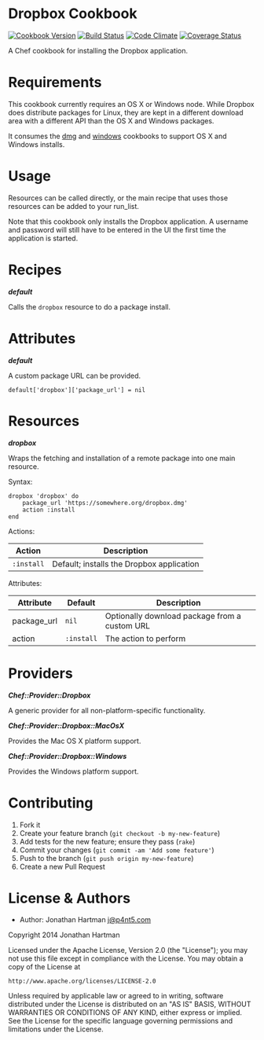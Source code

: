 Dropbox Cookbook
================
[![Cookbook Version](https://img.shields.io/cookbook/v/dropbox.svg)][cookbook]
[![Build Status](https://img.shields.io/travis/RoboticCheese/dropbox-chef.svg)][travis]
[![Code Climate](https://img.shields.io/codeclimate/github/RoboticCheese/dropbox-chef.svg)][codeclimate]
[![Coverage Status](https://img.shields.io/coveralls/RoboticCheese/dropbox-chef.svg)][coveralls]

[cookbook]: https://supermarket.chef.io/cookbooks/dropbox
[travis]: https://travis-ci.org/RoboticCheese/dropbox-chef
[codeclimate]: https://codeclimate.com/github/RoboticCheese/dropbox-chef
[coveralls]: https://coveralls.io/r/RoboticCheese/dropbox-chef

A Chef cookbook for installing the Dropbox application.

Requirements
============

This cookbook currently requires an OS X or Windows node. While Dropbox does
distribute packages for Linux, they are kept in a different download area with
a different API than the OS X and Windows packages.

It consumes the [dmg](https://supermarket.chef.io/cookbooks/dmg) and
[windows](https://supermarket.chef.io/cookbooks/windows) cookbooks to support
OS X and Windows installs.

Usage
=====

Resources can be called directly, or the main recipe that uses those resources
can be added to your run\_list.

Note that this cookbook only installs the Dropbox application. A username and
password will still have to be entered in the UI the first time the application
is started.

Recipes
=======

***default***

Calls the `dropbox` resource to do a package install.

Attributes
==========

***default***

A custom package URL can be provided.

    default['dropbox']['package_url'] = nil

Resources
=========

***dropbox***

Wraps the fetching and installation of a remote package into one main resource.

Syntax:

    dropbox 'dropbox' do
        package_url 'https://somewhere.org/dropbox.dmg'
        action :install
    end

Actions:

| Action     | Description                               |
|------------|-------------------------------------------|
| `:install` | Default; installs the Dropbox application |

Attributes:

| Attribute   | Default    | Description                                   |
|-------------|------------|-----------------------------------------------|
| package_url | `nil`      | Optionally download package from a custom URL |
| action      | `:install` | The action to perform                         |

Providers
=========

***Chef::Provider::Dropbox***

A generic provider for all non-platform-specific functionality.

***Chef::Provider::Dropbox::MacOsX***

Provides the Mac OS X platform support.

***Chef::Provider::Dropbox::Windows***

Provides the Windows platform support.

Contributing
============

1. Fork it
2. Create your feature branch (`git checkout -b my-new-feature`)
3. Add tests for the new feature; ensure they pass (`rake`)
4. Commit your changes (`git commit -am 'Add some feature'`)
5. Push to the branch (`git push origin my-new-feature`)
6. Create a new Pull Request

License & Authors
=================
- Author: Jonathan Hartman <j@p4nt5.com>

Copyright 2014 Jonathan Hartman

Licensed under the Apache License, Version 2.0 (the "License");
you may not use this file except in compliance with the License.
You may obtain a copy of the License at

    http://www.apache.org/licenses/LICENSE-2.0

Unless required by applicable law or agreed to in writing, software
distributed under the License is distributed on an "AS IS" BASIS,
WITHOUT WARRANTIES OR CONDITIONS OF ANY KIND, either express or implied.
See the License for the specific language governing permissions and
limitations under the License.
